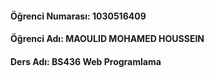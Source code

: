 #### Öğrenci Numarası: 1030516409
#### Öğrenci Adı: MAOULID MOHAMED HOUSSEIN
#### Ders Adı: BS436 Web Programlama
